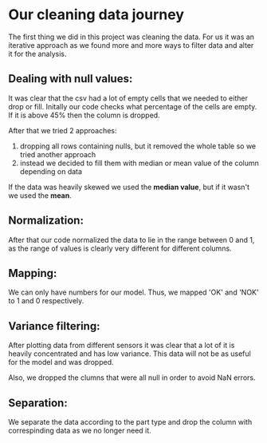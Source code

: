 # Our cleaning data journey
The first thing we did in this project was cleaning the data. For us it was an iterative approach as we 
found more and more ways to filter data and alter it for the analysis.
## Dealing with null values:
It was clear that the csv had a lot of empty cells that we needed to either drop or fill. Initally our code checks
what percentage of the cells are empty. If it is above 45% then the column is dropped.

After that we tried 2 approaches:

1. dropping all rows containing nulls, but it removed the whole table so we tried another approach
2. instead we decided to fill them with median or mean value of the column depending on data

If the data was heavily skewed we used the **median value**, but if it wasn't we used the **mean**. 
## Normalization:
After that our code normalized the data to lie in the range between 0 and 1, as the range of values is clearly 
very different for different columns.
## Mapping:
We can only have numbers for our model. Thus, we mapped 'OK' and 'NOK' to 1 and 0 respectively.
## Variance filtering:
After plotting data from different sensors it was clear that a lot of it is heavily concentrated and has low
variance. This data will not be as useful for the model and was dropped.

Also, we dropped the clumns that were all null in order to avoid NaN errors.
## Separation:
We separate the data according to the part type and drop the column with correspinding data as we no longer need it.